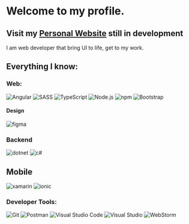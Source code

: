 # Welcome to my profile. 

## Visit my [Personal Website](https://lucass-teixeira.github.io//)  still in development

I am web developer that bring UI to life, get to my work.

## Everything I know:

### Web:
![Angular](https://img.shields.io/badge/Angular-0078D4?style=for-the-badge&logo=angular&color=darkred)
![SASS](https://img.shields.io/badge/Sass-CC6699?style=for-the-badge&logo=sass&logoColor=white)
![TypeScript](https://img.shields.io/badge/TypeScript-007ACC?style=for-the-badge&logo=typescript&logoColor=white)
![Node.js](https://img.shields.io/badge/Node.js-339933?style=for-the-badge&logo=nodedotjs&logoColor=white)
![npm](https://img.shields.io/badge/npm-CB3837?style=for-the-badge&logo=npm&logoColor=white)
![Bootstrap](https://img.shields.io/badge/Bootstrap-563D7C?style=for-the-badge&logo=bootstrap&logoColor=white)

#### Design
![figma](https://camo.githubusercontent.com/4a1038affbb2653ec140936555b3714ddc322526be8567b489e8423a795dea18/68747470733a2f2f696d672e736869656c64732e696f2f62616467652f4669676d612d4632344531453f7374796c653d666f722d7468652d6261646765266c6f676f3d6669676d61266c6f676f436f6c6f723d7768697465)

### Backend
![dotnet](https://img.shields.io/badge/dotnet-0078D4?style=for-the-badge&logo=dotnet&color=purple)
![c#](https://img.shields.io/badge/c%23%0A-0078D4?style=for-the-badge&logo=c-sharp&color=green)


## Mobile
![xamarin](https://img.shields.io/badge/xamarin-239120?style=for-the-badge&logo=xamarin&logoColor=white&color=blue)
![ionic](https://img.shields.io/badge/ionic-239120?style=for-the-badge&logo=ionic&logoColor=white&color=darkblue)

### Developer Tools:

![Git](https://img.shields.io/badge/Git-F05032?style=for-the-badge&logo=git&logoColor=white)
![Postman](https://img.shields.io/badge/Postman-FF6C37?style=for-the-badge&logo=Postman&logoColor=white)
![Visual Studio Code](https://img.shields.io/badge/Visual_Studio_Code-0078D4?style=for-the-badge&logo=visual%20studio%20code&logoColor=white)
![Visual Studio](https://img.shields.io/badge/Visual_Studio-5C2D91?style=for-the-badge&logo=visual%20studio&logoColor=white)
![WebStorm](https://img.shields.io/badge/WebStorm-000000?style=for-the-badge&logo=WebStorm&logoColor=white)



<!-- <html>
  <header>
    <link rel="stylesheet" href="https://cdn.jsdelivr.net/gh/devicons/devicon@v2.15.1/devicon.min.css">
  </header>
<h1 height="3rem">The only programmer that don't drink coffee :coffee: 😄.
  Welcome!</h1>
  <h3> About Me </h3>
<p>I am fond of learning new things. I competed nationaly representing state of São Paulo in IT Software Solutions for Businness. The ending results came out and I took second place. I am on donet and andgular environment.</p>
  <ul>
    <li> Second Place in Software Solutions for Businness Brazil <a href="http://senai-to.com.br/Noticia.aspx?c=2a92e913-c81a-46f1-8812-9977f5bdf88c">(national)</a></li>
    <li>🍕 I like solving problems and learning languages.</li>
  </ul>

<div>
  <h2>Take a look at  <a style="font-size: 4rem;" href="https://lucass-teixeira.github.io/">My website</a></h2>
  <h3>Languages</h3>
  <div display="flex">
    <img src="https://cdn.jsdelivr.net/gh/devicons/devicon/icons/csharp/csharp-original.svg" height="40px" />
    <img src="https://cdn.jsdelivr.net/gh/devicons/devicon/icons/typescript/typescript-original.svg" height="40px" />
    <img src="https://cdn.jsdelivr.net/gh/devicons/devicon/icons/javascript/javascript-original.svg" height="40px"/> 
  </div>
  
  <h3>FrontEnd</h3>
  <div display="flex">
     <img height="40px" src="https://cdn.jsdelivr.net/gh/devicons/devicon/icons/react/react-original-wordmark.svg" />
     <img height="40px" src="https://cdn.jsdelivr.net/gh/devicons/devicon/icons/angularjs/angularjs-original.svg" />
       
  </div>
  
  <h3>Backend</h3>
   <div display="flex">
     <img height="40px" src="https://cdn.jsdelivr.net/gh/devicons/devicon/icons/nuget/nuget-original-wordmark.svg" />
     <img height="40px" src="https://cdn.jsdelivr.net/gh/devicons/devicon/icons/microsoftsqlserver/microsoftsqlserver-plain-wordmark.svg" />
     <img height="40px" src="https://cdn.jsdelivr.net/gh/devicons/devicon/icons/sqlite/sqlite-original-wordmark.svg" />   
   </div>
  
  <h3>Mobile</h3>
  <div display="flex">
     <img src="https://cdn.jsdelivr.net/gh/devicons/devicon/icons/xamarin/xamarin-original.svg" height="40px" />
     <img src="https://cdn.jsdelivr.net/gh/devicons/devicon/icons/react/react-original.svg" height="40px"/>
       
  </div>

</div>
  
</html> -->




